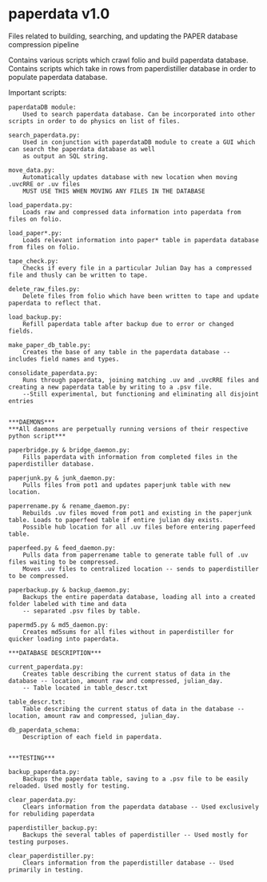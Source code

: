 paperdata v1.0
==============

Files related to building, searching, and updating the PAPER database compression pipeline

Contains various scripts which crawl folio and build paperdata database.
Contains scripts which take in rows from paperdistiller database in order to populate paperdata database.

Important scripts:

	paperdataDB module:
		Used to search paperdata database. Can be incorporated into other scripts in order to do physics on list of files.

	search_paperdata.py:
		Used in conjunction with paperdataDB module to create a GUI which can search the paperdata database as well
		as output an SQL string.

	move_data.py:
		Automatically updates database with new location when moving .uvcRRE or .uv files
		MUST USE THIS WHEN MOVING ANY FILES IN THE DATABASE

	load_paperdata.py:
		Loads raw and compressed data information into paperdata from files on folio.

	load_paper*.py:
		Loads relevant information into paper* table in paperdata database from files on folio.

	tape_check.py:
		Checks if every file in a particular Julian Day has a compressed file and thusly can be written to tape.

	delete_raw_files.py:
		Delete files from folio which have been written to tape and update paperdata to reflect that.

	load_backup.py:
		Refill paperdata table after backup due to error or changed fields.

	make_paper_db_table.py:
		Creates the base of any table in the paperdata database -- includes field names and types.

	consolidate_paperdata.py:
		Runs through paperdata, joining matching .uv and .uvcRRE files and creating a new paperdata table by writing to a .psv file.
		--Still experimental, but functioning and eliminating all disjoint entries


	***DAEMONS***
	***All daemons are perpetually running versions of their respective python script***

	paperbridge.py & bridge_daemon.py:
		Fills paperdata with information from completed files in the paperdistiller database.

	paperjunk.py & junk_daemon.py:
		Pulls files from pot1 and updates paperjunk table with new location.

	paperrename.py & rename_daemon.py:
		Rebuilds .uv files moved from pot1 and existing in the paperjunk table. Loads to paperfeed table if entire julian day exists.
		Possible hub location for all .uv files before entering paperfeed table.

	paperfeed.py & feed_daemon.py:
		Pulls data from paperrename table to generate table full of .uv files waiting to be compressed.
		Moves .uv files to centralized location -- sends to paperdistiller to be compressed.

	paperbackup.py & backup_daemon.py:
		Backups the entire paperdata database, loading all into a created folder labeled with time and data
		-- separated .psv files by table.

	papermd5.py & md5_daemon.py:
		Creates md5sums for all files without in paperdistiller for quicker loading into paperdata.

	***DATABASE DESCRIPTION***

	current_paperdata.py:
		Creates table describing the current status of data in the database -- location, amount raw and compressed, julian_day. 
		-- Table located in table_descr.txt

	table_descr.txt:
		Table describing the current status of data in the database -- location, amount raw and compressed, julian_day.

	db_paperdata_schema:
		Description of each field in paperdata.


	***TESTING***

	backup_paperdata.py:
		Backups the paperdata table, saving to a .psv file to be easily reloaded. Used mostly for testing.

	clear_paperdata.py:
		Clears information from the paperdata database -- Used exclusively for rebuliding paperdata

	paperdistiller_backup.py:
		Backups the several tables of paperdistiller -- Used mostly for testing purposes.

	clear_paperdistiller.py:
		Clears information from the paperdistiller database -- Used primarily in testing.

